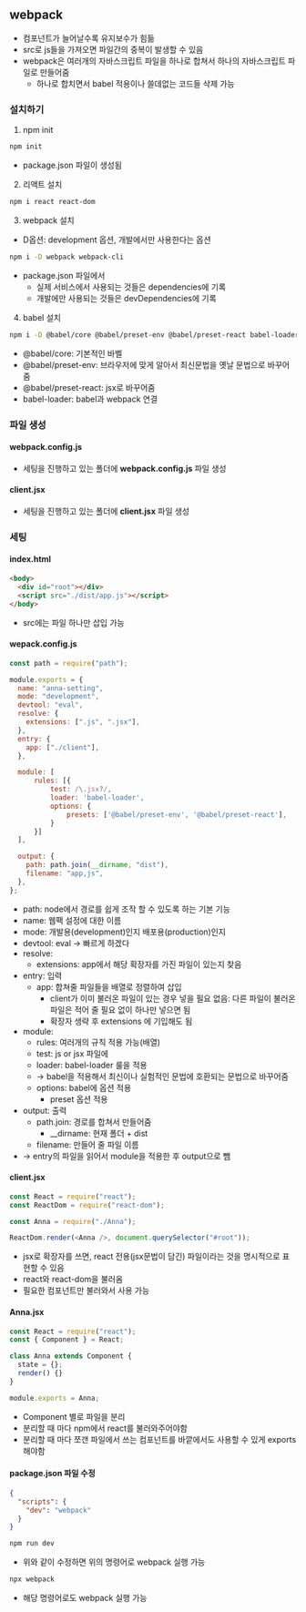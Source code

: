 ## webpack

- 컴포넌트가 늘어날수록 유지보수가 힘듦
- src로 js들을 가져오면 파일간의 중복이 발생할 수 있음
- webpack은 여러개의 자바스크립트 파일을 하나로 합쳐서 하나의 자바스크립트 파일로 만들어줌
  - 하나로 합치면서 babel 적용이나 쓸데없는 코드들 삭제 가능

### 설치하기

1. npm init

```bash
npm init
```

- package.json 파일이 생성됨

2. 리액트 설치

```bash
npm i react react-dom
```

3. webpack 설치

- D옵션: development 옵션, 개발에서만 사용한다는 옵션

```bash
npm i -D webpack webpack-cli
```

- package.json 파일에서
  - 실제 서비스에서 사용되는 것들은 dependencies에 기록
  - 개발에만 사용되는 것들은 devDependencies에 기록

4. babel 설치

```bash
npm i -D @babel/core @babel/preset-env @babel/preset-react babel-loader
```

- @babel/core: 기본적인 바벨
- @babel/preset-env: 브라우저에 맞게 알아서 최신문법을 옛날 문법으로 바꾸어줌
- @babel/preset-react: jsx로 바꾸어줌
- babel-loader: babel과 webpack 연결

### 파일 생성

#### webpack.config.js

- 세팅을 진행하고 있는 폴더에 **webpack.config.js** 파일 생성

#### client.jsx

- 세팅을 진행하고 있는 폴더에 **client.jsx** 파일 생성

### 세팅

#### index.html

```html
<body>
  <div id="root"></div>
  <script src="./dist/app.js"></script>
</body>
```

- src에는 파일 하나만 삽입 가능

#### wepack.config.js

```js
const path = require("path");

module.exports = {
  name: "anna-setting",
  mode: "development",
  devtool: "eval",
  resolve: {
    extensions: [".js", ".jsx"],
  },
  entry: {
    app: ["./client"],
  },

  module: [
      rules: [{
          test: /\.jsx?/,
          loader: 'babel-loader',
          options: {
              presets: ['@babel/preset-env', '@babel/preset-react'],
          }
      }]
  ],

  output: {
    path: path.join(__dirname, "dist"),
    filename: "app,js",
  },
};
```

- path: node에서 경로를 쉽게 조작 할 수 있도록 하는 기본 기능
- name: 웹팩 설정에 대한 이름
- mode: 개발용(development)인지 배포용(production)인지
- devtool: eval -> 빠르게 하겠다
- resolve:
  - extensions: app에서 해당 확장자를 가진 파일이 있는지 찾음
- entry: 입력
  - app: 합쳐줄 파일들을 배열로 정렬하여 삽입
    - client가 이미 불러온 파일이 있는 경우 넣을 필요 없음: 다른 파일이 불러온 파일은 적어 줄 필요 없이 하나만 넣으면 됨
    - 확장자 생략 후 extensions 에 기입해도 됨
- module:
  - rules: 여러개의 규칙 적용 가능(배열)
  - test: js or jsx 파일에
  - loader: babel-loader 룰을 적용
  - -> babel을 적용해서 최신이나 실험적인 문법에 호환되는 문법으로 바꾸어줌
  - options: babel에 옵션 적용
    - preset 옵션 적용
- output: 출력
  - path.join: 경로를 합쳐서 만들어줌
    - \_\_dirname: 현재 폴더 + dist
  - filename: 만들어 줄 파일 이름
- -> entry의 파일을 읽어서 module을 적용한 후 output으로 뺌

#### client.jsx

```js
const React = require("react");
const ReactDom = require("react-dom");

const Anna = require("./Anna");

ReactDom.render(<Anna />, document.querySelector("#root"));
```

- jsx로 확장자를 쓰면, react 전용(jsx문법이 담긴) 파일이라는 것을 명시적으로 표현할 수 있음
- react와 react-dom을 불러옴
- 필요한 컴포넌트만 불러와서 사용 가능

#### Anna.jsx

```js
const React = require("react");
const { Component } = React;

class Anna extends Component {
  state = {};
  render() {}
}

module.exports = Anna;
```

- Component 별로 파일을 분리
- 분리할 때 마다 npm에서 react를 불러와주어야함
- 분리할 때 마다 쪼갠 파일에서 쓰는 컴포넌트를 바깥에서도 사용할 수 있게 exports 해야함

#### package.json 파일 수정

```json
{
  "scripts": {
    "dev": "webpack"
  }
}
```

```bash
npm run dev
```

- 위와 같이 수정하면 위의 명령어로 webpack 실행 가능

```bash
npx webpack
```

- 해당 명령어로도 webpack 실행 가능
